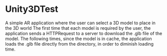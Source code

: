 # Unity3DTest

A simple AR application where the user can select a 3D model to place in the 3D world
The first time that each model is required by the user, the application sends a HTTPRequest to a server to download the .glb file of the model.
The following times, since the model is in cache, the application loads the .glb file directly from the directory, in order to diminish loading time.
